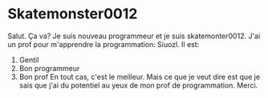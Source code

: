 # Skatemonster0012
Salut. Ça va? Je suis nouveau programmeur et je suis skatemonter0012. J'ai un prof pour m'apprendre la programmation: Siuozl. Il est:
1. Gentil
2. Bon programmeur
3. Bon prof
En tout cas, c'est le meilleur. Mais ce que je veut dire est que je sais que j'ai du potentiel au yeux de mon prof de programmation. Merci.
